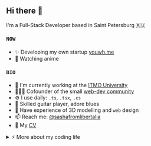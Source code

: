 ## Hi there 👋

I'm a Full-Stack Developer based in Saint Petersburg 🇷🇺

#### <samp>NOW</samp>

- ✨ Developing my own startup [youwh.me](https://youwh.me)
- 🎯 Watching anime

#### <samp>BIO</samp>

- 🏢 I'm currently working at the [ITMO University](https://itmo.ru)
- 👨🏻‍💻 Cofounder of the small [web-dev community](https://github.com/websect-itmo)
- ⚙️ I use daily: `.ts`, `.tsx`, `.cs`
- 🎸 Skilled guitar player, adore blues
- 🌱 Have experience of 3D modelling and `web` design
- 📫 Reach me: [@sashafromlibertalia](https://t.me/sashafromlibertalia)
- 🍪 My [CV](https://github.com/sashafromlibertalia/CV)


<details>
<summary>⚡️ More about my coding life</summary>
<br />

<img src="/github-metrics.svg" height="100%">

</details>
